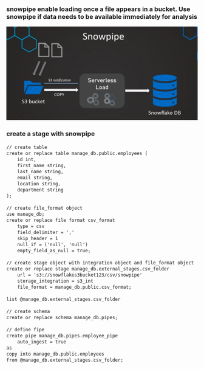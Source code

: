 ### snowpipe enable loading once a file appears in a bucket. Use snowpipe if data needs to be available immediately for analysis

![snowpipe](snowpipe.png)

### create a stage with snowpipe

```
// create table
create or replace table manage_db.public.employees (
    id int,
    first_name string,
    last_name string,
    email string,
    location string,
    department string
);

// create file_format object
use manage_db;
create or replace file format csv_format
    type = csv
    field_delimiter = ','
    skip_header = 1
    null_if = ('null', 'null')
    empty_field_as_null = true;

// create stage object with integration object and file_format object
create or replace stage manage_db.external_stages.csv_folder
    url = 's3://snowflakes3bucket123/csv/snowpipe'
    storage_integration = s3_int
    file_format = manage_db.public.csv_format;

list @manage_db.external_stages.csv_folder

// create schema
create or replace schema manage_db.pipes;

// define fipe
create pipe manage_db.pipes.employee_pipe
    auto_ingest = true
as
copy into manage_db.public.employees
from @manage_db.external_stages.csv_folder;
```
